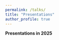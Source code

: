 ```yaml
---
permalink: /talks/
title: "Presentations"
author_profile: true
---
```



**Presentations in 2025** 

